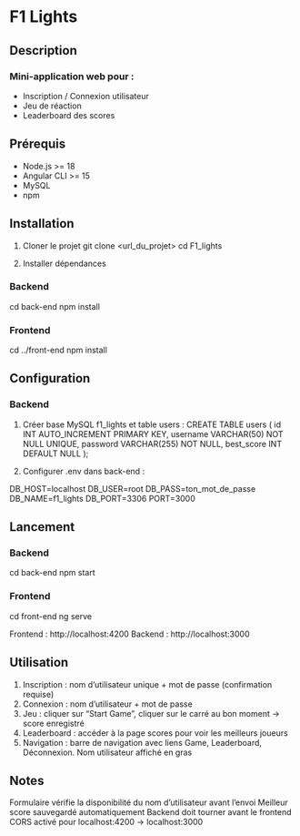 # F1 Lights

## Description
### Mini-application web pour :
- Inscription / Connexion utilisateur
- Jeu de réaction
- Leaderboard des scores

## Prérequis
- Node.js >= 18
- Angular CLI >= 15
- MySQL
- npm

## Installation
1. Cloner le projet
git clone <url_du_projet>
cd F1_lights

2. Installer dépendances
### Backend
cd back-end
npm install

### Frontend
cd ../front-end
npm install

## Configuration
### Backend

1. Créer base MySQL f1_lights et table users :
CREATE TABLE users (
  id INT AUTO_INCREMENT PRIMARY KEY,
  username VARCHAR(50) NOT NULL UNIQUE,
  password VARCHAR(255) NOT NULL,
  best_score INT DEFAULT NULL
);


2. Configurer .env dans back-end :

DB_HOST=localhost
DB_USER=root
DB_PASS=ton_mot_de_passe
DB_NAME=f1_lights
DB_PORT=3306
PORT=3000

## Lancement
### Backend
cd back-end
npm start

### Frontend
cd front-end
ng serve

Frontend : http://localhost:4200
Backend : http://localhost:3000

## Utilisation

1. Inscription : nom d’utilisateur unique + mot de passe (confirmation requise)
2. Connexion : nom d’utilisateur + mot de passe
3. Jeu : cliquer sur “Start Game”, cliquer sur le carré au bon moment → score enregistré
4. Leaderboard : accéder à la page scores pour voir les meilleurs joueurs
5. Navigation : barre de navigation avec liens Game, Leaderboard, Déconnexion. Nom utilisateur affiché en gras

## Notes
Formulaire vérifie la disponibilité du nom d’utilisateur avant l’envoi
Meilleur score sauvegardé automatiquement
Backend doit tourner avant le frontend
CORS activé pour localhost:4200 → localhost:3000
